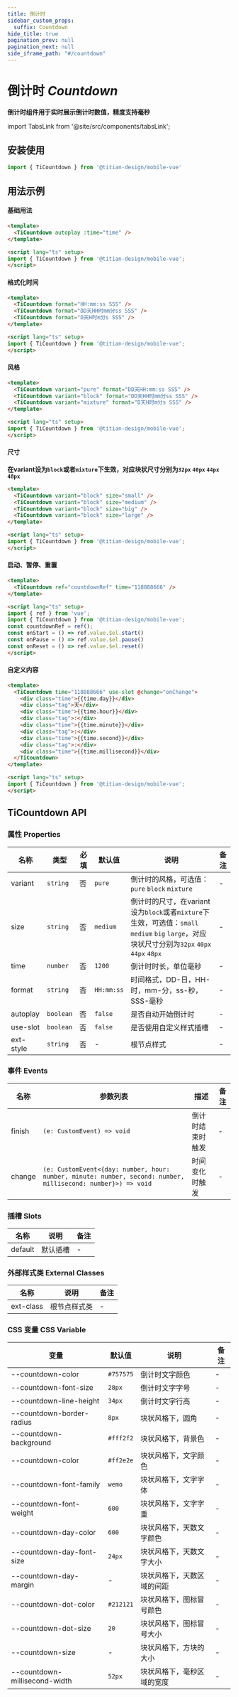 ```yaml
---
title: 倒计时
sidebar_custom_props:
  suffix: Countdown
hide_title: true
pagination_prev: null
pagination_next: null
side_iframe_path: "#/countdown"
---
```


# 倒计时 _Countdown_
**倒计时组件用于实时展示倒计时数值，精度支持毫秒**

import TabsLink from '@site/src/components/tabsLink';

<TabsLink id="ticountdown-api" />

## 安装使用
```typescript showLineNumbers
import { TiCountdown } from '@titian-design/mobile-vue'
```

## 用法示例

#### 基础用法
```html showLineNumbers
<template>
  <TiCountdown autoplay :time="time" />
</template>

<script lang="ts" setup>
import { TiCountdown } from '@titian-design/mobile-vue';
</script>
```
#### 格式化时间
```html showLineNumbers
<template>
  <TiCountdown format="HH:mm:ss SSS" />
  <TiCountdown format="DD天HH时mm分ss SSS" />
  <TiCountdown format="D天H时m分s SSS" />
</template>

<script lang="ts" setup>
import { TiCountdown } from '@titian-design/mobile-vue';
</script>
```

#### 风格
```html showLineNumbers
<template>
  <TiCountdown variant="pure" format="DD天HH:mm:ss SSS" />
  <TiCountdown variant="block" format="DD天HH时mm分ss SSS" />
  <TiCountdown variant="mixture" format="D天H时m分s SSS" />
</template>

<script lang="ts" setup>
import { TiCountdown } from '@titian-design/mobile-vue';
</script>
```


#### 尺寸
**在variant设为`block`或者`mixture`下生效，对应块状尺寸分别为`32px` `40px` `44px` `48px`**
```html showLineNumbers
<template>
  <TiCountdown variant="block" size="small" />
  <TiCountdown variant="block" size="medium" />
  <TiCountdown variant="block" size="big" />
  <TiCountdown variant="block" size="large" />
</template>

<script lang="ts" setup>
import { TiCountdown } from '@titian-design/mobile-vue';
</script>
```
#### 启动、暂停、重置
```html showLineNumbers
<template>
  <TiCountdown ref="countdownRef" time="118888666" />
</template>

<script lang="ts" setup>
import { ref } from 'vue';
import { TiCountdown } from '@titian-design/mobile-vue';
const countdownRef = ref();
const onStart = () => ref.value.$el.start()
const onPause = () => ref.value.$el.pause()
const onReset = () => ref.value.$el.reset()
</script>
```

#### 自定义内容
```html showLineNumbers
<template>
  <TiCountdown time="118888666" use-slot @change="onChange">
    <div class="time">{{time.day}}</div>
    <div class="tag">天</div>
    <div class="time">{{time.hour}}</div>
    <div class="tag">:</div>
    <div class="time">{{time.minute}}</div>
    <div class="tag">:</div>
    <div class="time">{{time.second}}</div>
    <div class="tag">:</div>
    <div class="time">{{time.millisecond}}</div>
  </TiCountdown>
</template>

<script lang="ts" setup>
import { TiCountdown } from '@titian-design/mobile-vue';
</script>
```
## TiCountdown API
### 属性 **Properties**

| 名称     | 类型      | 必填 | 默认值     | 说明                                           | 备注 |
| -------- | --------- | ---- | ---------- | ---------------------------------------------- | ---- |
| variant  | `string`  | 否   | `pure`     | 倒计时的风格，可选值：`pure` `block` `mixture`                                                                                               | -    |
| size     | `string`  | 否   | `medium`   | 倒计时的尺寸，在variant设为`block`或者`mixture`下生效，可选值：`small` `medium` `big` `large`，对应块状尺寸分别为`32px` `40px` `44px` `48px` | -    |
| time     | `number`  | 否   | `1200`     | 倒计时时长，单位毫秒                           | -    |
| format   | `string`  | 否   | `HH:mm:ss` | 时间格式，DD-日，HH-时，mm-分，ss-秒，SSS-毫秒 | -    |
| autoplay | `boolean` | 否   | `false`    | 是否自动开始倒计时                             | -    |
| use-slot  | `boolean` | 否   | `false`    | 是否使用自定义样式插槽                         | -    |
| ext-style | `string`  | 否   | -          | 根节点样式                                     | -    |


### 事件 **Events**

| 名称     | 参数列表                                                                                               | 描述             | 备注 |
| -------- | ------------------------------------------------------------------------------------------------------ | ---------------- | ---- |
| finish | `(e: CustomEvent) => void`                                                                                   | 倒计时结束时触发 | -    |
| change | `(e: CustomEvent<{day: number, hour: number, minute: number, second: number, millisecond: number}>) => void` | 时间变化时触发   | -    |

### 插槽 **Slots**

| 名称    | 说明     | 备注 |
| ------- | -------- | ---- |
| default | 默认插槽 | -    |

### 外部样式类 **External Classes**

| 名称     | 说明         | 备注 |
| -------- | ------------ | ---- |
| ext-class | 根节点样式类 | -    |


### CSS 变量 **CSS Variable**
| 变量                          | 默认值    | 说明                       | 备注 |
| ----------------------------- | --------- | -------------------------- | ---- |
| --countdown-color             | `#757575` | 倒计时文字颜色             | -    |
| --countdown-font-size         | `28px`    | 倒计时文字字号             | -    |
| --countdown-line-height       | `34px`    | 倒计时文字行高             | -    |
| --countdown-border-radius     | `8px`     | 块状风格下，圆角           | -    |
| --countdown-background        | `#fff2f2` | 块状风格下，背景色         | -    |
| --countdown-color             | `#ff2e2e` | 块状风格下，文字颜色       | -    |
| --countdown-font-family       | `wemo`    | 块状风格下，文字字体       | -    |
| --countdown-font-weight       | `600`     | 块状风格下，文字字重       | -    |
| --countdown-day-color         | `600`     | 块状风格下，天数文字颜色   | -    |
| --countdown-day-font-size     | `24px`    | 块状风格下，天数文字大小   | -    |
| --countdown-day-margin        | -         | 块状风格下，天数区域的间距 | -    |
| --countdown-dot-color         | `#212121` | 块状风格下，图标冒号颜色   | -    |
| --countdown-dot-size          | `20`      | 块状风格下，图标冒号大小   | -    |
| --countdown-size              | -         | 块状风格下，方块的大小     | -    |
| --countdown-millisecond-width | `52px`    | 块状风格下，毫秒区域的宽度 | -    |